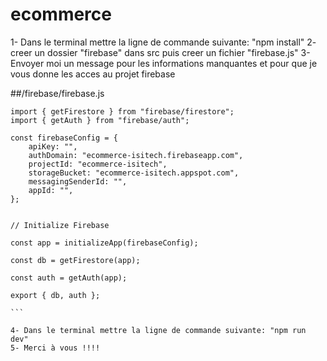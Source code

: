 # ecommerce

1- Dans le terminal mettre la ligne de commande suivante: "npm install"
2- creer un dossier "firebase" dans src puis creer un fichier "firebase.js"
3- Envoyer moi un message pour les informations manquantes et pour que je vous donne les acces au projet firebase

##/firebase/firebase.js

````import { initializeApp } from "firebase/app";
import { getFirestore } from "firebase/firestore";
import { getAuth } from "firebase/auth";

const firebaseConfig = {
    apiKey: "",
    authDomain: "ecommerce-isitech.firebaseapp.com",
    projectId: "ecommerce-isitech",
    storageBucket: "ecommerce-isitech.appspot.com",
    messagingSenderId: "",
    appId: "",
};


// Initialize Firebase

const app = initializeApp(firebaseConfig);

const db = getFirestore(app);

const auth = getAuth(app);

export { db, auth };

```

4- Dans le terminal mettre la ligne de commande suivante: "npm run dev"
5- Merci à vous !!!!
